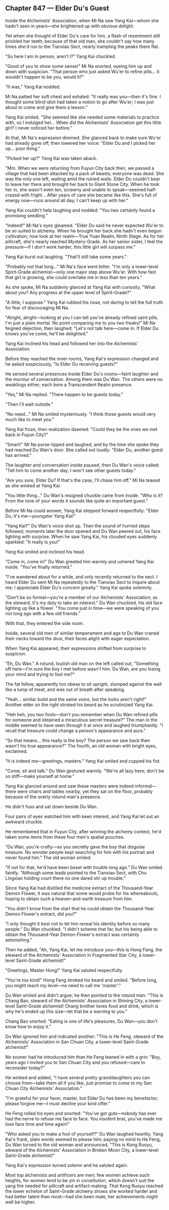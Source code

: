 ## Chapter 847 — Elder Du's Guest

Inside the Alchemists' Association, when Mi Na saw Yang Kai—whom she hadn't seen in years—she brightened up with obvious delight.

Yet when she thought of Elder Du's care for him, a flash of resentment still prickled her teeth; because of that old man, she couldn't say how many times she'd run to the Tianxiao Sect, nearly trampling the peaks there flat.

"So here I am in person, aren’t I?” Yang Kai chuckled.

"Good of you to show some sense!" Mi Na snorted, eyeing him up and down with suspicion. "That person who just asked Wu'er to refine pills… it wouldn't happen to be you, would it?"

"It was," Yang Kai nodded.

Mi Na patted her soft chest and exhaled: "It really was you—then it's fine. I thought some blind idiot had taken a notion to go after Wu'er; I was just about to come and give them a lesson."

Yang Kai smiled. "She seemed like she needed some materials to practice with, so I indulged her… When did the Alchemists' Association get this little girl? I never noticed her before."

At that, Mi Na's expression dimmed. She glanced back to make sure Wu'er had already gone off, then lowered her voice: "Elder Du and I picked her up… poor thing."

"Picked her up?" Yang Kai was taken aback.

"Mm. When we were returning from Fuyun City back then, we passed a village that had been attacked by a pack of beasts; everyone was dead. She was the only one left, wailing amid the ruined walls. Elder Du couldn't bear to leave her there and brought her back to Giant Stone City. When he took her in, she wasn't even ten, scrawny and unable to speak—seemed half-crazed with fright… After years of care she became like this. She's full of energy now—runs around all day; I can't keep up with her."

Yang Kai couldn't help laughing and nodded: "You two certainly found a promising seedling."

"Indeed!" Mi Na's eyes gleamed. "Elder Du said he never expected Wu'er to be so suited to alchemy. When he brought her back she hadn't even begun cultivation; now look at her realm—True Yuan Realm, Ninth Stage. As for her pillcraft, she's nearly reached Mystery-Grade. As her senior sister, I feel the pressure—if I don't work harder, this little girl will surpass me."

Yang Kai burst out laughing. "That'll still take some years."

"Probably not that long…" Mi Na's face went bitter. "I'm only a lower-level Spirit-Grade alchemist—only one major step above Wu'er. With how fast that girl is growing, she could overtake me in less than ten years."

As she spoke, Mi Na suddenly glanced at Yang Kai with curiosity. "What about you? Any progress at the upper level of Spirit-Grade?"

"A little, I suppose." Yang Kai rubbed his nose, not daring to tell the full truth for fear of discouraging Mi Na.

"Alright, alright—looking at you I can tell you've already refined saint pills. I'm just a plain mortal. No point comparing me to you two freaks!" Mi Na feigned dejection, then laughed: "Let's not talk here—come in. If Elder Du knows you've come, he'll be delighted."

Yang Kai inclined his head and followed her into the Alchemists' Association.

Before they reached the inner rooms, Yang Kai's expression changed and he asked suspiciously, "Is Elder Du receiving guests?"

He sensed several presences inside Elder Du's rooms—faint laughter and the murmur of conversation. Among them was Du Wan. The others were no weaklings either; each bore a Transcendent Realm presence.

"Yes," Mi Na replied. "There happen to be guests today."

"Then I'll wait outside."

"No need…" Mi Na smiled mysteriously. "I think those guests would very much like to meet you."

Yang Kai froze, then realization dawned: "Could they be the ones we met back in Fuyun City?"

"Smart!" Mi Na purse-lipped and laughed, and by the time she spoke they had reached Du Wan's door. She called out loudly: "Elder Du, another guest has arrived."

The laughter and conversation inside paused, then Du Wan's voice called: "Tell him to come another day; I won't see other guests today."

"Are you sure, Elder Du? If that's the case, I'll chase him off." Mi Na teased as she winked at Yang Kai.

"You little thing…" Du Wan's resigned chuckle came from inside. "Who is it? From the tone of your words it sounds like quite an important guest."

Before Mi Na could answer, Yang Kai stepped forward respectfully: "Elder Du, it's me—youngster Yang Kai!"

"Yang Kai?" Du Wan's voice shot up. Then the sound of hurried steps followed; moments later the door opened and Du Wan peered out, his face lighting with surprise. When he saw Yang Kai, his clouded eyes suddenly sparkled: "It really is you!"

Yang Kai smiled and inclined his head.

"Come in, come in!" Du Wan greeted him warmly and ushered Yang Kai inside. "You've finally returned."

"I've wandered about for a while, and only recently returned to the sect. I heard Elder Du sent Mi Na repeatedly to the Tianxiao Sect to inquire about me; I appreciate Elder Du's concern greatly." Yang Kai spoke solemnly.

"Don't be so formal—you're a member of our Alchemists' Association; as the steward, it's my duty to take an interest." Du Wan chuckled, his old face lighting up like a flower. "You come just in time—we were speaking of you not long ago with a few old friends."

With that, they entered the side room.

Inside, several old men of similar temperament and age to Du Wan craned their necks toward the door, their faces alight with eager expectation.

When Yang Kai appeared, their expressions shifted from surprise to suspicion.

"Eh, Du Wan." A rotund, loutish old man on the left called out, "Something off here—I'm sure the boy I met before wasn't him. Du Wan, are you losing your mind and trying to fool me?"

The fat fellow, apparently too obese to sit upright, slumped against the wall like a lump of meat, and was out of breath after speaking.

"Yeah… similar build and the same voice, but the looks aren't right!" Another elder on the right stroked his beard as he scrutinized Yang Kai.

"Heh heh, you two fools—don't you remember when Du Wan refined pills for someone and obtained a miraculous secret treasure?" The man in the middle seemed to have seen through it at once and laughed triumphantly. "I recall that treasure could change a person's appearance and aura."

"So that means… this really is the boy? The person we saw back then wasn't his true appearance?" The fourth, an old woman with bright eyes, exclaimed.

"It is indeed me—greetings, masters." Yang Kai smiled and cupped his fist.

"Come, sit and talk." Du Wan gestured warmly. "We're all lazy here; don't be so stiff—make yourself at home."

Yang Kai glanced around and saw these masters were indeed informal—there were chairs and tables nearby, yet they sat on the floor, probably because of the overly rotund man's presence.

He didn't fuss and sat down beside Du Wan.

Four pairs of eyes watched him with keen interest, and Yang Kai let out an awkward chuckle.

He remembered that in Fuyun City, after winning the alchemy contest, he'd taken some items from these four men's spatial pouches.

"Du Wan, you're crafty—so you secretly gave the boy that disguise treasure. No wonder people kept searching for him with his portrait and never found him." The old woman smiled.

"If not for that, he'd have been beset with trouble long ago." Du Wan smiled faintly. "Although some leads pointed to the Tianxiao Sect, with Chu Lingxiao holding court there no one dared stir up trouble."

Since Yang Kai had distilled the medicine extract of the Thousand-Year Demon Flower, it was natural that some would probe for his whereabouts, hoping to obtain such a heaven-and-earth treasure from him.

"You didn't know from the start that he could obtain the Thousand-Year Demon Flower's extract, did you?"

"I only thought it best not to let him reveal his identity before so many people." Du Wan chuckled. "I didn't scheme that far, but his being able to obtain the Thousand-Year Demon Flower's extract was certainly astonishing."

Then he added, "Ah, Yang Kai, let me introduce you—this is Hong Fang, the steward of the Alchemists' Association in Fragmented Star City, a lower-level Saint-Grade alchemist!"

"Greetings, Master Hong!" Yang Kai saluted respectfully.

"You're too kind!" Hong Fang stroked his beard and smiled. "Before long, you might reach my level—no need to call me 'master'."

Du Wan smiled and didn't argue; he then pointed to the rotund man: "This is Chang Bao, steward of the Alchemists' Association in Shining City, a lower-level Saint-Grade alchemist! Chang brother loves food and drink, which is why he's ended up this size—let that be a warning to you."

Chang Bao snorted: "Eating is one of life's pleasures, Du Wan—you don't know how to enjoy it."

Du Wan ignored him and indicated another: "This is He Feng, steward of the Alchemists' Association in San Chuan City, a lower-level Saint-Grade alchemist!"

No sooner had he introduced him than He Feng leaned in with a grin: "Boy, years ago I invited you to San Chuan City and you refused—care to reconsider today?"

He winked and added, "I have several pretty granddaughters you can choose from—take them all if you like, just promise to come to my San Chuan City Alchemists' Association."

"I'm grateful for your favor, master, but Elder Du has been my benefactor; please forgive me—I must decline your kind offer."

He Feng rolled his eyes and snorted: "You've got guts—nobody has ever had the nerve to refuse me face to face. You insolent brat, you've made me lose face time and time again!"

"Who asked you to make a fool of yourself?" Du Wan laughed heartily. Yang Kai's frank, plain words seemed to please him; paying no mind to He Feng, Du Wan turned to the old woman and announced, "This is Kong Ruoyu, steward of the Alchemists' Association in Broken Moon City, a lower-level Saint-Grade alchemist!"

Yang Kai's expression turned solemn and he saluted again.

Most top alchemists and artificers are men; few women achieve such heights, for women tend to be yin in constitution, which doesn't suit the yang fire needed for pillcraft and artifact-making. That Kong Ruoyu reached the lower echelon of Saint-Grade alchemy shows she worked harder and had better talent than most—had she been male, her achievements might well be higher.